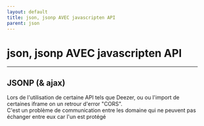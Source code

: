 ```yaml
---
layout: default
title: json, jsonp AVEC javascripten API
parent: json
---
```


# json, jsonp AVEC javascripten API

----

## JSONP (& ajax)
Lors de l'utilisation de certaine API tels que Deezer, ou ou l'import de certaines iframe on un retrour d'error "CORS".    
C'est un problème de communication entre les domaine qui ne peuvent pas échanger entre eux car l'un est protégé